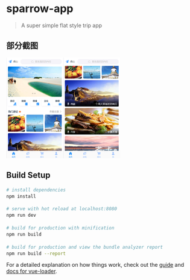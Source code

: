# sparrow-app

> A  super simple flat style trip app

## 部分截图

<img src="src/node/img/result/1.jpg" width="30%" height="30%"/><img src="src/node/img/result/2.jpg" width="30%" height="30%"/>




## Build Setup

``` bash
# install dependencies
npm install

# serve with hot reload at localhost:8080
npm run dev

# build for production with minification
npm run build

# build for production and view the bundle analyzer report
npm run build --report
```

For a detailed explanation on how things work, check out the [guide](http://vuejs-templates.github.io/webpack/) and [docs for vue-loader](http://vuejs.github.io/vue-loader).
